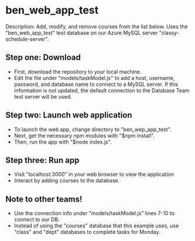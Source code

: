 # ben_web_app_test
Description: Add, modify, and remove courses from the list below. Uses the "ben_web_app_test" test database on our Azure MySQL server "classy-schedule-server".

## Step one: Download

- First, download the repository to your local machine.
- Edit the file under "models/taskModel.js" to add a host, username, password, and database name to connect to a MySQL server. If this information is not updated, the default connection to the Database Team test server will be used.

## Step two: Launch web application

- To launch the web app, change directory to "ben_wep_app_test".
- Next, get the necessary npm modules with "$npm install".
- Then, run the app with "$node index.js".

## Step three: Run app

- Visit "localhost:3000" in your web browser to view the application
- Interact by adding courses to the database.

## Note to other teams!

- Use the connection info under "models/taskModel.js" lines 7-10 to connect to our DB.
- Instead of using the "courses" database that this example uses, use "class" and "dept" databases to complete tasks for Monday.
